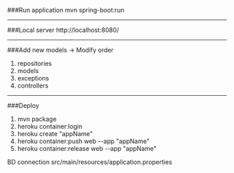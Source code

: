 
###Run application
mvn spring-boot:run
___

###Local server
http://localhost:8080/
___

###Add new models -> Modify order
1. repositories
2. models
3. exceptions
4. controllers
___

###Deploy
1. mvn package
2. heroku container:login
3. heroku create "appName"
4. heroku container:push web --app "appName"
5. heroku container:release web --app "appName"

BD connection
src/main/resources/application.properties